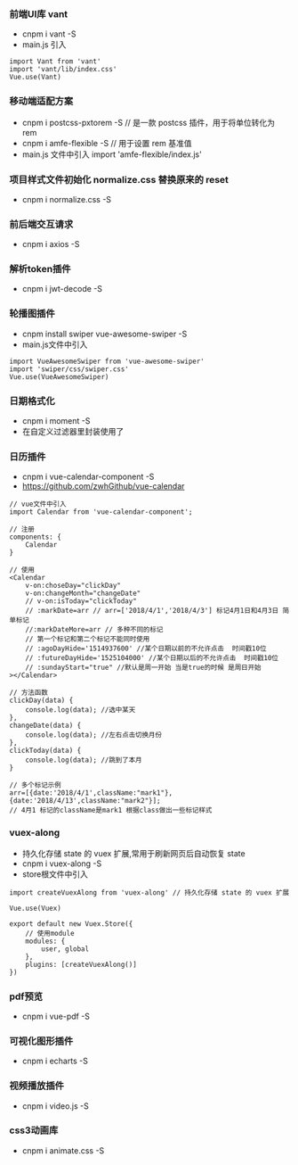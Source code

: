 ### 前端UI库 vant
* cnpm i vant -S
* main.js 引入
```
import Vant from 'vant'
import 'vant/lib/index.css'
Vue.use(Vant)
```

### 移动端适配方案
* cnpm i postcss-pxtorem -S  // 是一款 postcss 插件，用于将单位转化为 rem
* cnpm i amfe-flexible -S // 用于设置 rem 基准值
* main.js 文件中引入 import 'amfe-flexible/index.js'


### 项目样式文件初始化 normalize.css 替换原来的 reset
* cnpm i normalize.css -S


### 前后端交互请求
* cnpm i axios -S


### 解析token插件
* cnpm i jwt-decode -S


### 轮播图插件
* cnpm install swiper vue-awesome-swiper -S
* main.js文件中引入
```
import VueAwesomeSwiper from 'vue-awesome-swiper'
import 'swiper/css/swiper.css'
Vue.use(VueAwesomeSwiper)
```


### 日期格式化
* cnpm i moment -S
* 在自定义过滤器里封装使用了


### 日历插件
* cnpm i vue-calendar-component -S
* https://github.com/zwhGithub/vue-calendar
```
// vue文件中引入
import Calendar from 'vue-calendar-component'; 

// 注册
components: {
    Calendar
}

// 使用
<Calendar
    v-on:choseDay="clickDay"
    v-on:changeMonth="changeDate"
    // v-on:isToday="clickToday"
    // :markDate=arr // arr=['2018/4/1','2018/4/3'] 标记4月1日和4月3日 简单标记
    //:markDateMore=arr // 多种不同的标记
    // 第一个标记和第二个标记不能同时使用
    // :agoDayHide='1514937600' //某个日期以前的不允许点击  时间戳10位
    // :futureDayHide='1525104000' //某个日期以后的不允许点击  时间戳10位
    // :sundayStart="true" //默认是周一开始 当是true的时候 是周日开始
></Calendar>

// 方法函数
clickDay(data) {
    console.log(data); //选中某天
},
changeDate(data) {
    console.log(data); //左右点击切换月份
},
clickToday(data) {
    console.log(data); //跳到了本月
}

// 多个标记示例
arr=[{date:'2018/4/1',className:"mark1"}, {date:'2018/4/13',className:"mark2"}];
// 4月1 标记的className是mark1 根据class做出一些标记样式
```


### vuex-along
* 持久化存储 state 的 vuex 扩展,常用于刷新网页后自动恢复 state
* cnpm i vuex-along -S
* store根文件中引入
```
import createVuexAlong from 'vuex-along' // 持久化存储 state 的 vuex 扩展

Vue.use(Vuex)

export default new Vuex.Store({
	// 使用module
	modules: {
		user, global
	},
	plugins: [createVuexAlong()]
})
```


### pdf预览
* cnpm i vue-pdf -S


### 可视化图形插件
* cnpm i echarts -S

### 视频播放插件
* cnpm i video.js -S

### css3动画库
* cnpm i animate.css -S
